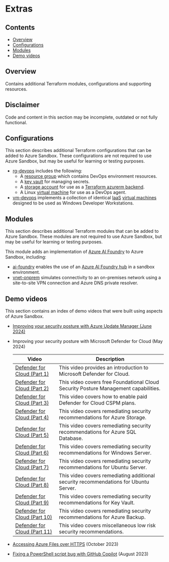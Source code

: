 # Extras

## Contents

* [Overview](#overview)
* [Configurations](#configurations)
* [Modules](#modules)
* [Demo videos](#demo-videos)

## Overview

Contains additional Terraform modules, configurations and supporting resources.

## Disclaimer

Code and content in this section may be incomplete, outdated or not fully functional.

## Configurations

This section describes additional Terraform configurations that can be added to Azure Sandbox. These configurations are not required to use Azure Sandbox, but may be useful for learning or testing purposes.

* [rg-devops](./configurations/rg-devops/) includes the following:
  * A [resource group](https://learn.microsoft.com/azure/azure-glossary-cloud-terminology#resource-group) which contains DevOps environment resources.
  * A [key vault](https://learn.microsoft.com/azure/key-vault/general/overview) for managing secrets.
  * A [storage account](https://learn.microsoft.com/azure/azure-glossary-cloud-terminology#storage-account) for use as a [Terraform azurerm backend](https://developer.hashicorp.com/terraform/language/settings/backends/azurerm).
  * A Linux [virtual machine](https://learn.microsoft.com/azure/azure-glossary-cloud-terminology#vm) for use as a DevOps agent.
* [vm-devops](./configurations/vm-devops/) implements a collection of identical [IaaS](https://azure.microsoft.com/overview/what-is-iaas/) [virtual machines](https://learn.microsoft.com/azure/azure-glossary-cloud-terminology#vm) designed to be used as Windows Developer Workstations.

## Modules

This section describes additional Terraform modules that can be added to Azure Sandbox. These modules are not required to use Azure Sandbox, but may be useful for learning or testing purposes.

This module adds an implementation of [Azure AI Foundry](https://learn.microsoft.com/en-us/azure/ai-foundry/) to Azure Sandbox, including:

* [ai-foundry](./modules/ai-foundry/) enables the use of an [Azure AI Foundry hub](https://learn.microsoft.com/en-us/azure/ai-foundry/concepts/ai-resources) in a sandbox environment.
* [vnet-onprem](./modules/vnet-onprem/) simulates connectivity to an on-premises network using a site-to-site VPN connection and Azure DNS private resolver.

## Demo videos

This section contains an index of demo videos that were built using aspects of Azure Sandbox.

* [Improving your security posture with Azure Update Manager (June 2024)](https://youtu.be/QjDE-JdbRD8)
* Improving your security posture with Microsoft Defender for Cloud (May 2024)

  Video | Description
  --- | ---
  [Defender for Cloud (Part 1)](https://youtu.be/G4QPSFIV6qQ) | This video provides an introduction to Microsoft Defender for Cloud.
  [Defender for Cloud (Part 2)](https://youtu.be/buXWnMrkXGE) | This video covers free Foundational Cloud Security Posture Management capabilities.
  [Defender for Cloud (Part 3)](https://youtu.be/rbtH9FyDrP8) | This video covers how to enable paid Defender for Cloud CSPM plans.
  [Defender for Cloud (Part 4)](https://youtu.be/Qynm6h7Yp6k) | This video covers remediating security recommendations for Azure Storage.
  [Defender for Cloud (Part 5)](https://youtu.be/mcdDRLBlLEg) | This video covers remediating security recommendations for Azure SQL Database.
  [Defender for Cloud (Part 6)](https://youtu.be/GA9ts3pSsvg) | This video covers remediating security recommendations for Windows Server.
  [Defender for Cloud (Part 7)](https://youtu.be/AxfKPxXkzA4) | This video covers remediating security recommendations for Ubuntu Server.
  [Defender for Cloud (Part 8)](https://youtu.be/h9AAFFdvCX4) | This video covers remediating additional security recommendations for Ubuntu Server.
  [Defender for Cloud (Part 9)](https://youtu.be/BzZxv4i9SK8) | This video covers remediating security recommendations for Key Vault.
  [Defender for Cloud (Part 10)](https://youtu.be/kYDhGpeM04Y) | This video covers remediating security recommendations for Azure Backup.
  [Defender for Cloud (Part 11)](https://youtu.be/O4mNKNuwN44) | This video covers miscellaneous low risk security recommendations.

* [Accessing Azure Files over HTTPS](https://youtu.be/6ft5rxET8Pc) (October 2023)
* [Fixing a PowerShell script bug with GitHub Copilot](https://youtu.be/xRgdzc_Rl9w) (August 2023)

